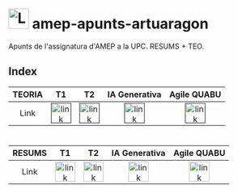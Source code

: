 # <img src="../assets/UPClogo.png" alt="Logo_UPC svg" width="40" height="40"> amep-apunts-artuaragon 

Apunts de l'assignatura d'AMEP a la UPC. RESUMS + TEO.

## Index

| TEORIA |                                    T1                                     |                                  T2                                   | IA Generativa | Agile QUABU
| :---: | :-----------------------------------------------------------------------: | :-------------------------------------------------------------------: | :-: |:-: |
| Link  | [<img src="../assets/linkicon.png" alt="link" width="40" height="40">]() | [<img src="../assets/linkicon.png" alt="link" width="40" height="40">]() | [<img src="../assets/linkicon.png" alt="link" width="40" height="40">]()| [<img src="../assets/linkicon.png" alt="link" width="40" height="40">]() |

#

| RESUMS |                                    T1                                     |                                  T2                                   | IA Generativa | Agile QUABU
| :---: | :-----------------------------------------------------------------------: | :-------------------------------------------------------------------: | :-: |:-: |
| Link  | [<img src="../assets/linkicon.png" alt="link" width="40" height="40">](https://github.com/artHub-j/amep-apunts-artuaragon/blob/main/T1-apunts.md) | [<img src="../assets/linkicon.png" alt="link" width="40" height="40">](https://github.com/artHub-j/amep-apunts-artuaragon/blob/main/T2-apunts.md)|[<img src="../assets/linkicon.png" alt="link" width="40" height="40">](https://github.com/artHub-j/amep-apunts-artuaragon/blob/main/IA_Generativa-apunts.md)|[<img src="../assets/linkicon.png" alt="link" width="40" height="40">](https://github.com/artHub-j/amep-apunts-artuaragon/blob/main/Agile_QUABU-apunts.md) |

#